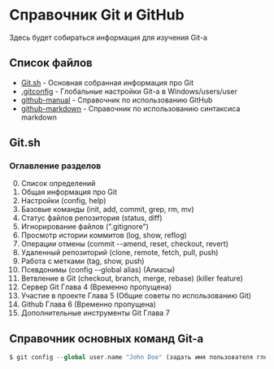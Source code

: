 # Справочник Git и GitHub
Здесь будет собираться информация для изучения Git-а

## Список файлов
* [Git.sh](git.sh) - Основная собранная информация про Git
* [.gitconfig](.gitconfig) - Глобальные настройки Git-a в Windows/users/user
* [github-manual](github-manual.md) - Справочник по использованию GitHub
* [github-markdown](github-markdown.md) - Справочник по использованию синтаксиса markdown

## Git.sh
### Оглавление разделов

0. Список определений
1. Общая информация про Git
2. Настройки (config, help)
3. Базовые команды (init, add, commit, grep, rm, mv)
4. Статус файлов репозитория (status, diff)
5. Игнорирование файлов (".gitignore")
6. Просмотр истории коммитов (log, show, reflog)
7. Операции отмены (commit --amend, reset, checkout, revert)
8. Удаленный репозиторий (clone, remote, fetch, pull, push)
9. Работа с метками (tag, show, push)
10. Псевдонимы (config --global alias) (Алиасы)
11. Ветвление в Git (checkout, branch, merge, rebase) (killer feature)
12. Сервер Git Глава 4 (Временно пропущена)
13. Участие в проекте Глава 5 (Общие советы по использованию Git)
14. Github Глава 6 (Временно пропущена)
15. Дополнительные инструменты Git Глава 7

## Справочник основных команд Git-a

``` php
$ git config --global user.name "John Doe" (задать имя пользователя глобально в файле .gitconfig)

```